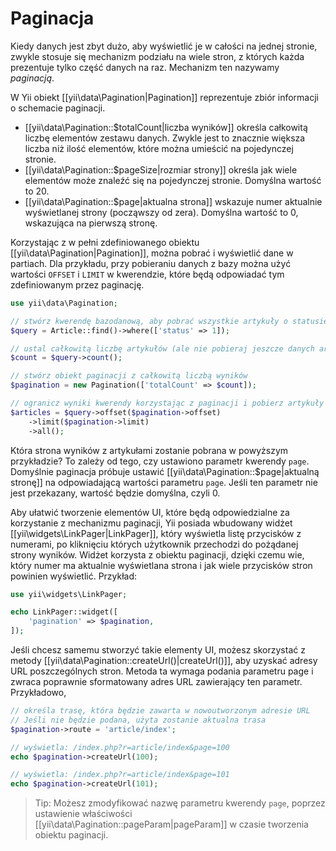 Paginacja
=========

Kiedy danych jest zbyt dużo, aby wyświetlić je w całości na jednej stronie, zwykle stosuje się mechanizm podziału na wiele stron, 
z których każda prezentuje tylko część danych na raz. Mechanizm ten nazywamy *paginacją*.

W Yii obiekt [[yii\data\Pagination|Pagination]] reprezentuje zbiór informacji o schemacie paginacji.

* [[yii\data\Pagination::$totalCount|liczba wyników]] określa całkowitą liczbę elementów zestawu danych. Zwykle jest to znacznie większa liczba 
  niż ilość elementów, które można umieścić na pojedynczej stronie.
* [[yii\data\Pagination::$pageSize|rozmiar strony]] określa jak wiele elementów może znaleźć się na pojedynczej stronie. Domyślna wartość to 20.
* [[yii\data\Pagination::$page|aktualna strona]] wskazuje numer aktualnie wyświetlanej strony (począwszy od zera). Domyślna wartość to 0, wskazująca na pierwszą stronę.

Korzystając z w pełni zdefiniowanego obiektu [[yii\data\Pagination|Pagination]], można pobrać i wyświetlić dane w partiach. Dla przykładu, przy pobieraniu danych z bazy można 
użyć wartości `OFFSET` i `LIMIT` w kwerendzie, które będą odpowiadać tym zdefiniowanym przez paginację.

```php
use yii\data\Pagination;

// stwórz kwerendę bazodanową, aby pobrać wszystkie artykuły o statusie = 1
$query = Article::find()->where(['status' => 1]);

// ustal całkowitą liczbę artykułów (ale nie pobieraj jeszcze danych artykułów)
$count = $query->count();

// stwórz obiekt paginacji z całkowitą liczbą wyników
$pagination = new Pagination(['totalCount' => $count]);

// ogranicz wyniki kwerendy korzystając z paginacji i pobierz artykuły
$articles = $query->offset($pagination->offset)
    ->limit($pagination->limit)
    ->all();
```

Która strona wyników z artykułami zostanie pobrana w powyższym przykładzie? To zależy od tego, czy ustawiono parametr kwerendy `page`. 
Domyślnie paginacja próbuje ustawić [[yii\data\Pagination::$page|aktualną stronę]] na odpowiadającą wartości parametru `page`. 
Jeśli ten parametr nie jest przekazany, wartość będzie domyślna, czyli 0.

Aby ułatwić tworzenie elementów UI, które będą odpowiedzialne za korzystanie z mechanizmu paginacji, Yii posiada wbudowany widżet [[yii\widgets\LinkPager|LinkPager]], 
który wyświetla listę przycisków z numerami, po kliknięciu których użytkownik przechodzi do pożądanej strony wyników. 
Widżet korzysta z obiektu paginacji, dzięki czemu wie, który numer ma aktualnie wyświetlana strona i jak wiele przycisków stron powinien wyświetlić. 
Przykład:

```php
use yii\widgets\LinkPager;

echo LinkPager::widget([
    'pagination' => $pagination,
]);
```

Jeśli chcesz samemu stworzyć takie elementy UI, możesz skorzystać z metody [[yii\data\Pagination::createUrl()|createUrl()]], aby uzyskać adresy URL poszczególnych stron. 
Metoda ta wymaga podania parametru page i zwraca poprawnie sformatowany adres URL zawierający ten parametr. Przykładowo,

```php
// określa trasę, która będzie zawarta w nowoutworzonym adresie URL
// Jeśli nie będzie podana, użyta zostanie aktualna trasa
$pagination->route = 'article/index';

// wyświetla: /index.php?r=article/index&page=100
echo $pagination->createUrl(100);

// wyświetla: /index.php?r=article/index&page=101
echo $pagination->createUrl(101);
```

> Tip: Możesz zmodyfikować nazwę parametru kwerendy `page`, poprzez ustawienie właściwości 
> [[yii\data\Pagination::pageParam|pageParam]] w czasie tworzenia obiektu paginacji.
